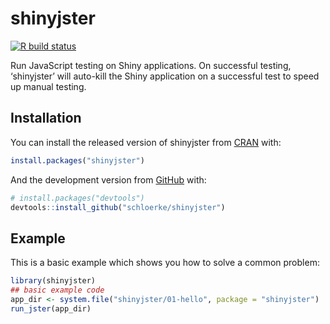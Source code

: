 
<!-- README.md is generated from README.Rmd. Please edit that file -->

# shinyjster

<!-- badges: start -->
[![R build
status](https://github.com/schloerke/shinyjster/actions/workflows/R-CMD-check.yaml/badge.svg)](https://github.com/schloerke/shinyjster/actions)
<!-- badges: end -->

Run JavaScript testing on Shiny applications. On successful testing,
‘shinyjster’ will auto-kill the Shiny application on a successful test
to speed up manual testing.

## Installation

You can install the released version of shinyjster from
[CRAN](https://CRAN.R-project.org) with:

``` r
install.packages("shinyjster")
```

And the development version from [GitHub](https://github.com/) with:

``` r
# install.packages("devtools")
devtools::install_github("schloerke/shinyjster")
```

## Example

This is a basic example which shows you how to solve a common problem:

``` r
library(shinyjster)
## basic example code
app_dir <- system.file("shinyjster/01-hello", package = "shinyjster")
run_jster(app_dir)
```
